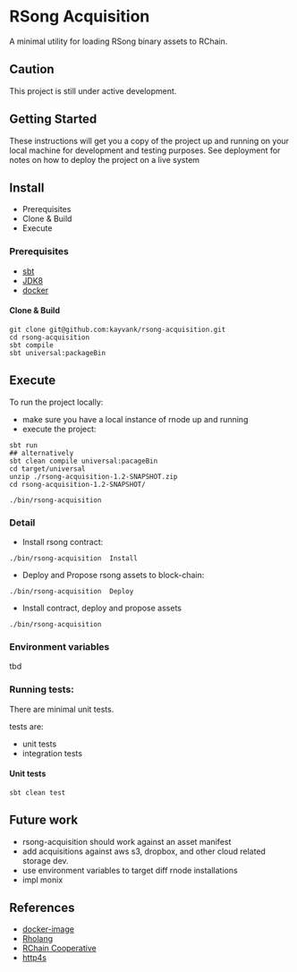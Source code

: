 # RSong Acquisition
A minimal utility for loading RSong binary assets to RChain.

## Caution
This project is still under active development. 

## Getting Started

These instructions will get you a copy of the project up and running on your local machine for development and testing purposes. See deployment for notes on how to deploy the project on a live system

## Install

- Prerequisites
- Clone & Build
- Execute 

### Prerequisites

- [sbt](https://www.scala-sbt.org/)
- [JDK8](http://www.oracle.com/technetwork/pt/java/javase/downloads/jdk8-downloads-2133151.html?printOnly=1)
- [docker](https://www.docker.com/) <Optional>


#### Clone & Build 

```
git clone git@github.com:kayvank/rsong-acquisition.git
cd rsong-acquisition
sbt compile 
sbt universal:packageBin
```

## Execute

To run the project locally:
- make sure you have a local instance of rnode up and running
- execute the project:

```
sbt run
## alternatively
sbt clean compile universal:pacageBin
cd target/universal
unzip ./rsong-acquisition-1.2-SNAPSHOT.zip
cd rsong-acquisition-1.2-SNAPSHOT/

./bin/rsong-acquisition   

```
### Detail
- Install rsong contract:

```$xslt
./bin/rsong-acquisition  Install  

```
- Deploy and Propose rsong assets to block-chain:

```
./bin/rsong-acquisition  Deploy

```

- Install contract, deploy and propose assets

```$xslt
./bin/rsong-acquisition 

```


### Environment variables

tbd

### Running tests:
There are minimal unit tests.

tests are:
- unit tests
- integration tests

#### Unit tests
```
sbt clean test
```
## Future work
- rsong-acquisition should work against an asset manifest
- add acquisitions against aws s3, dropbox, and other cloud related storage dev.
- use environment variables to target diff rnode installations
- impl monix

## References

- [docker-image](https://hub.docker.com/r/kayvank/immersion-rc-proxy/tags/)
- [Rholang](https://developer.rchain.coop/assets/rholang-spec-0.2.pdf)
- [RChain Cooperative](https://www.rchain.coop/)
- [http4s](https://github.com/http4s/http4s)



